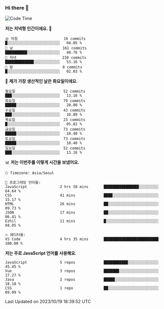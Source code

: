 ### Hi there 👋

<!--
**hi-aa/hi-aa** is a ✨ _special_ ✨ repository because its `README.md` (this file) appears on your GitHub profile.

Here are some ideas to get you started:

- 🔭 I’m currently working on ...
- 🌱 I’m currently learning ...
- 👯 I’m looking to collaborate on ...
- 🤔 I’m looking for help with ...
- 💬 Ask me about ...
- 📫 How to reach me: ...
- 😄 Pronouns: ...
- ⚡ Fun fact: ...
-->

<!--START_SECTION:waka-->
![Code Time](http://img.shields.io/badge/Code%20Time-23%20hrs%2021%20mins-blue)

**저는 저녁형 인간이에요. 🦉** 

```text
🌞 아침                     16 commits          █░░░░░░░░░░░░░░░░░░░░░░░░   04.05 % 
🌆 낮　                     161 commits         ██████████░░░░░░░░░░░░░░░   40.76 % 
🌃 저녁                     210 commits         █████████████░░░░░░░░░░░░   53.16 % 
🌙 밤　                     8 commits           █░░░░░░░░░░░░░░░░░░░░░░░░   02.03 % 
```
📅 **제가 가장 생산적인 날은 화요일이에요.** 

```text
월요일                      52 commits          ███░░░░░░░░░░░░░░░░░░░░░░   13.16 % 
화요일                      79 commits          █████░░░░░░░░░░░░░░░░░░░░   20.00 % 
수요일                      43 commits          ███░░░░░░░░░░░░░░░░░░░░░░   10.89 % 
목요일                      23 commits          █░░░░░░░░░░░░░░░░░░░░░░░░   05.82 % 
금요일                      73 commits          █████░░░░░░░░░░░░░░░░░░░░   18.48 % 
토요일                      73 commits          █████░░░░░░░░░░░░░░░░░░░░   18.48 % 
일요일                      52 commits          ███░░░░░░░░░░░░░░░░░░░░░░   13.16 % 
```


📊 **저는 이번주를 이렇게 시간을 보냈어요.** 

```text
🕑︎ Timezone: Asia/Seoul

💬 프로그래밍 언어들: 
JavaScript               2 hrs 58 mins       ████████████████░░░░░░░░░   64.64 % 
CSS                      41 mins             ████░░░░░░░░░░░░░░░░░░░░░   15.17 % 
HTML                     26 mins             ██░░░░░░░░░░░░░░░░░░░░░░░   09.73 % 
JSON                     17 mins             ██░░░░░░░░░░░░░░░░░░░░░░░   06.41 % 
Ezhil                    11 mins             █░░░░░░░░░░░░░░░░░░░░░░░░   04.05 % 

🔥 에디터들: 
VS Code                  4 hrs 35 mins       █████████████████████████   100.00 % 
```

**저는 주로 JavaScript 언어를 사용해요.** 

```text
JavaScript               5 repos             ███████████░░░░░░░░░░░░░░   45.45 % 
Vue                      3 repos             ███████░░░░░░░░░░░░░░░░░░   27.27 % 
Java                     2 repos             █████░░░░░░░░░░░░░░░░░░░░   18.18 % 
CSS                      1 repo              ██░░░░░░░░░░░░░░░░░░░░░░░   09.09 % 
```




 Last Updated on 2023/10/19 18:39:52 UTC
<!--END_SECTION:waka-->
